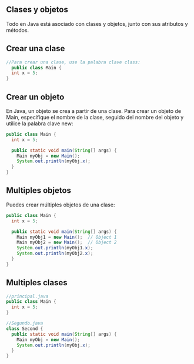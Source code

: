 ## Clases y objetos
Todo en Java está asociado con clases y objetos, junto con sus atributos y métodos.

## Crear una clase
```java
//Para crear una clase, use la palabra clave class:
  public class Main {
  int x = 5;
}
```

## Crear un objeto
En Java, un objeto se crea a partir de una clase.
Para crear un objeto de Main, especifique el nombre de la clase, seguido del nombre del objeto y utilice la palabra clave new:

```java
public class Main {
  int x = 5;

  public static void main(String[] args) {
    Main myObj = new Main();
    System.out.println(myObj.x);
  }
}
```
## Multiples objetos
Puedes crear múltiples objetos de una clase:

```java
public class Main {
  int x = 5;

  public static void main(String[] args) {
    Main myObj1 = new Main();  // Object 1
    Main myObj2 = new Main();  // Object 2
    System.out.println(myObj1.x);
    System.out.println(myObj2.x);
  }
}
```

## Multiples clases

```java
//principal.java
public class Main {
  int x = 5;
}

//Segundo.java
class Second {
  public static void main(String[] args) {
    Main myObj = new Main();
    System.out.println(myObj.x);
  }
}
```